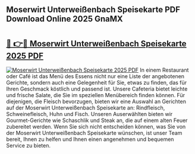 ## Moserwirt Unterweißenbach Speisekarte PDF Download Online 2025 GnaMX

# <h2><a href="http://gca9goq.nevu.top/?p=Moserwirt+Unterwei%c3%9fenbach+Speisekarte">🔗 👉🔴 Moserwirt Unterweißenbach Speisekarte 2025 PDF</a></h2>

[![Moserwirt Unterweißenbach Speisekarte 2025 PDF](https://i.imgur.com/dBaPXMq.png)](http://gca9goq.nevu.top/?p=Moserwirt+Unterwei%c3%9fenbach+Speisekarte)
In einem Restaurant oder Café ist das Menü des Essens nicht nur eine Liste der angebotenen Gerichte, sondern auch eine Gelegenheit für Sie, etwas zu finden, das für Ihren Geschmack köstlich und passend ist. Unsere Cafeteria bietet leichte und frische Salate, die Sie im speziellen Menübereich finden können. Für diejenigen, die Fleisch bevorzugen, bieten wir eine Auswahl an Gerichten auf der Moserwirt Unterweißenbach Speisekarte an: Rindfleisch, Schweinefleisch, Huhn und Fisch. Unseren Auserwählten bieten wir Gourmet-Gerichte wie Schaschlik und Steak an, die auf einem alten Feuer zubereitet werden. Wenn Sie sich nicht entscheiden können, was Sie von der Moserwirt Unterweißenbach Speisekarte wünschen, ist unser Team bereit, Ihnen zu helfen und Ihnen einen angenehmen und bequemen Service zu bieten.
